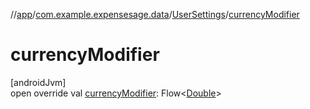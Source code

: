 //[app](../../../index.md)/[com.example.expensesage.data](../index.md)/[UserSettings](index.md)/[currencyModifier](currency-modifier.md)

# currencyModifier

[androidJvm]\
open override val [currencyModifier](currency-modifier.md): Flow&lt;[Double](https://kotlinlang.org/api/latest/jvm/stdlib/kotlin/-double/index.html)&gt;
